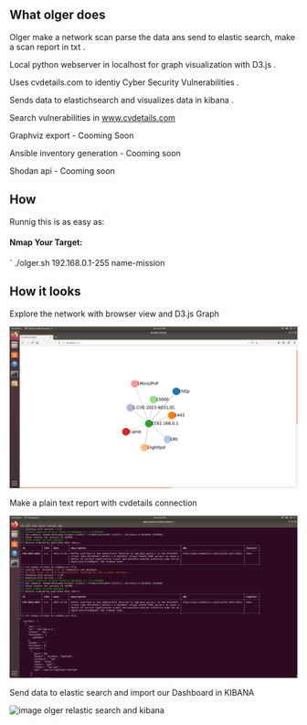 ## What olger does

Olger make a network scan parse the data ans send to elastic search, make a scan report in txt .

Local python webserver in localhost for graph visualization with D3.js .

Uses cvdetails.com to identiy Cyber Security Vulnerabilities .

Sends data to elastichsearch and visualizes data in kibana .

Search vulnerabilities in www.cvdetails.com

Graphviz export - Cooming Soon

Ansible inventory generation - Cooming soon

Shodan api - Cooming soon

## How

Runnig this is as easy as:

#### Nmap Your Target:
`
 ./olger.sh 192.168.0.1-255 name-mission

## How it looks

Explore the network with browser view and D3.js Graph

![image olger graph d3 js](olger.png)


Make a plain text report with cvdetails connection

![image olger report vulnerabilities CVE](report.png)


Send data to elastic search and import our Dashboard in KIBANA

![image olger relastic search and kibana](kibana.png)
